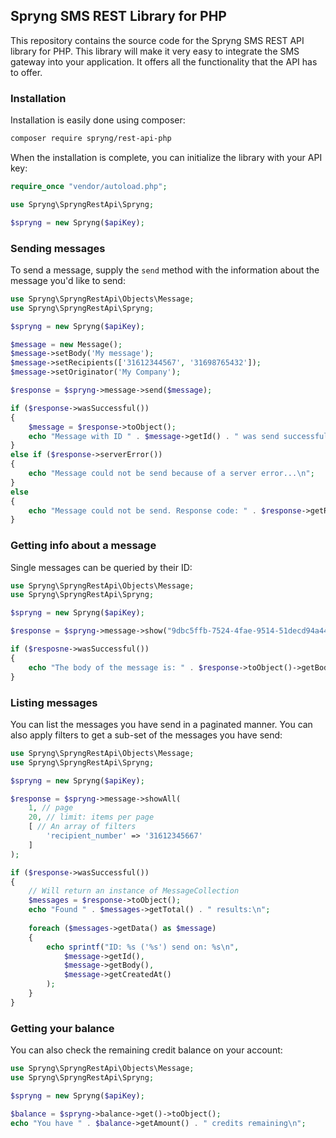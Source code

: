 ## Spryng SMS REST Library for PHP

This repository contains the source code for the Spryng SMS REST API library for PHP. This library will make it very easy to integrate the SMS gateway into your application. It offers all the functionality that the API has to offer.

### Installation

Installation is easily done using composer:

```bash
composer require spryng/rest-api-php
```

When the installation is complete, you can initialize the library with your API key:

```php
require_once "vendor/autoload.php";

use Spryng\SpryngRestApi\Spryng;

$spryng = new Spryng($apiKey);

```

### Sending messages

To send a message, supply the `send` method with the information about the message you'd like to send:

```php
use Spryng\SpryngRestApi\Objects\Message;
use Spryng\SpryngRestApi\Spryng;

$spryng = new Spryng($apiKey);

$message = new Message();
$message->setBody('My message');
$message->setRecipients(['31612344567', '31698765432']);
$message->setOriginator('My Company');

$response = $spryng->message->send($message);

if ($response->wasSuccessful())
{
	$message = $response->toObject();
	echo "Message with ID " . $message->getId() . " was send successfully!\n";
}
else if ($response->serverError())
{
	echo "Message could not be send because of a server error...\n";
}
else
{
	echo "Message could not be send. Response code: " . $response->getResponseCode() ."\n";
}
```

### Getting info about a message

Single messages can be queried by their ID:

```php
use Spryng\SpryngRestApi\Objects\Message;
use Spryng\SpryngRestApi\Spryng;

$spryng = new Spryng($apiKey);

$response = $spryng->message->show("9dbc5ffb-7524-4fae-9514-51decd94a44f");

if ($resposne->wasSuccessful())
{
	echo "The body of the message is: " . $response->toObject()->getBody() . "\n";
}
```

### Listing messages

You can list the messages you have send in a paginated manner. You can also apply filters to get a sub-set of the messages you have send:

```php
use Spryng\SpryngRestApi\Objects\Message;
use Spryng\SpryngRestApi\Spryng;

$spryng = new Spryng($apiKey);

$response = $spryng->message->showAll(
	1, // page
	20, // limit: items per page
	[ // An array of filters
		'recipient_number' => '31612345667'
	]
);

if ($response->wasSuccessful())
{
	// Will return an instance of MessageCollection
	$messages = $response->toObject();
	echo "Found " . $messages->getTotal() . " results:\n";
	
	foreach ($messages->getData() as $message)
	{
		echo sprintf("ID: %s ('%s') send on: %s\n", 
			$message->getId(), 
			$message->getBody(), 
			$message->getCreatedAt()
		);
	}
}

```

### Getting your balance

You can also check the remaining credit balance on your account:

```php
use Spryng\SpryngRestApi\Objects\Message;
use Spryng\SpryngRestApi\Spryng;

$spryng = new Spryng($apiKey);

$balance = $spryng->balance->get()->toObject();
echo "You have " . $balance->getAmount() . " credits remaining\n";
```

